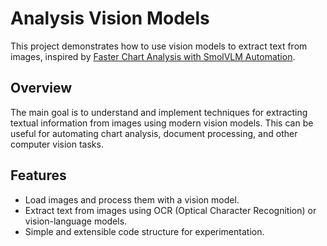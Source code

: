 # Analysis Vision Models

This project demonstrates how to use vision models to extract text from images, inspired by [Faster Chart Analysis with SmolVLM Automation](https://codecut.ai/faster-chart-analysis-smolvlm-automation/).

## Overview

The main goal is to understand and implement techniques for extracting textual information from images using modern vision models. This can be useful for automating chart analysis, document processing, and other computer vision tasks.

## Features

- Load images and process them with a vision model.
- Extract text from images using OCR (Optical Character Recognition) or vision-language models.
- Simple and extensible code structure for experimentation.
